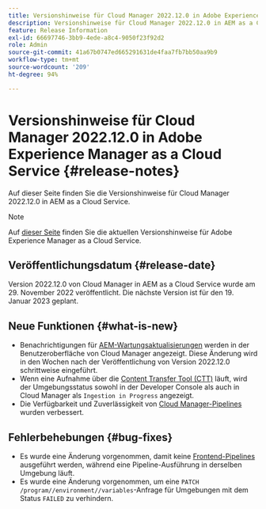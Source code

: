 ```yaml
---
title: Versionshinweise für Cloud Manager 2022.12.0 in Adobe Experience Manager as a Cloud Service
description: Versionshinweise für Cloud Manager 2022.12.0 in AEM as a Cloud Service.
feature: Release Information
exl-id: 66697746-3bb9-4ede-a8c4-9050f23f92d2
role: Admin
source-git-commit: 41a67b0747ed665291631de4faa7fb7bb50aa9b9
workflow-type: tm+mt
source-wordcount: '209'
ht-degree: 94%

---
```


# Versionshinweise für Cloud Manager 2022.12.0 in Adobe Experience Manager as a Cloud Service {#release-notes}

Auf dieser Seite finden Sie die Versionshinweise für Cloud Manager 2022.12.0 in AEM as a Cloud Service.

>[!NOTE]
>
>Auf [dieser Seite](/help/release-notes/release-notes-cloud/release-notes-current.md) finden Sie die aktuellen Versionshinweise für Adobe Experience Manager as a Cloud Service.

## Veröffentlichungsdatum {#release-date}

Version 2022.12.0 von Cloud Manager in AEM as a Cloud Service wurde am 29. November 2022 veröffentlicht. Die nächste Version ist für den 19. Januar 2023 geplant.

## Neue Funktionen {#what-is-new}

* Benachrichtigungen für [AEM-Wartungsaktualisierungen](/help/overview/what-is-new-and-different.md#aem-updates) werden in der Benutzeroberfläche von Cloud Manager angezeigt. Diese Änderung wird in den Wochen nach der Veröffentlichung von Version 2022.12.0 schrittweise eingeführt.
* Wenn eine Aufnahme über die [Content Transfer Tool (CTT)](/help/journey-migration/content-transfer-tool/using-content-transfer-tool/overview-content-transfer-tool.md) läuft, wird der Umgebungsstatus sowohl in der Developer Console als auch in Cloud Manager als `Ingestion in Progress` angezeigt.
* Die Verfügbarkeit und Zuverlässigkeit von [Cloud Manager-Pipelines](/help/implementing/cloud-manager/configuring-pipelines/introduction-ci-cd-pipelines.md) wurden verbessert.

## Fehlerbehebungen {#bug-fixes}

* Es wurde eine Änderung vorgenommen, damit keine [Frontend-Pipelines](/help/implementing/cloud-manager/configuring-pipelines/introduction-ci-cd-pipelines.md#front-end) ausgeführt werden, während eine Pipeline-Ausführung in derselben Umgebung läuft.
* Es wurde eine Änderung vorgenommen, um eine `PATCH /program//environment//variables`-Anfrage für Umgebungen mit dem Status `FAILED` zu verhindern.
